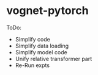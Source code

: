 # vognet-pytorch

ToDo:
- Simplify code
- Simplify data loading
- Simplify model code
- Unify relative transformer part
- Re-Run expts
